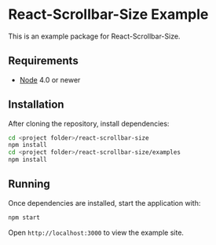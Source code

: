 # React-Scrollbar-Size Example

This is an example package for React-Scrollbar-Size.

## Requirements
- [Node](https://nodejs.org) 4.0 or newer

## Installation
After cloning the repository, install dependencies:
```sh
cd <project folder>/react-scrollbar-size
npm install
cd <project folder>/react-scrollbar-size/examples
npm install
```

## Running

Once dependencies are installed, start the application with:

```sh
npm start
```

Open `http://localhost:3000` to view the example site.
